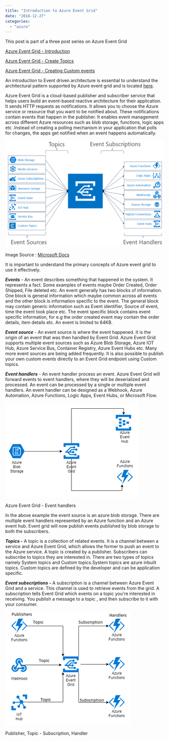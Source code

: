 ```yaml
---
title: "Introduction to Azure Event Grid"
date: "2018-12-27"
categories: 
  - "azure"
---
```


This post is part of a three post series on Azure Event Grid

[Azure Event Grid - Introduction](https://pradeeploganathan.com/azure/azureeventgrid-introduction)

[Azure Event Grid - Create Topics](https://pradeeploganathan.com/azure/azureeventgrid-createtopic)

[Azure Event Grid - Creating Custom events](https://pradeeploganathan.com/azure/azureeventgrid-createcustomevents)

An introduction to Event driven architecture is essential to understand the architectural pattern supported by Azure event grid and is located [here](https://pradeeploganathan.com/architecture/event-driven-architecture/).

Azure Event Grid is a cloud-based publisher and subscriber service that helps users build an event-based reactive architecture for their application. It sends HTTP requests as notifications. It allows you to choose the Azure service or resource that you want to be notified about. These notifications contain events that happen in the publisher. It enables event management across different Azure resources such as blob storage, functions, logic apps etc .Instead of creating a polling mechanism in your application that polls for changes, the apps get notified when an event happens automatically.

![](images/azure-event-grid-1024x689.png)

Image Source : [Microsoft Docs](https://docs.microsoft.com/en-us/azure/event-grid/media/overview/functional-model.png)

It is important to understand the primary concepts of Azure event grid to use it effectively.

**_Events_** \- An event describes something that happened in the system. It represents a fact. Some examples of events maybe Order Created, Order Shipped, File deleted etc. An event generally has two blocks of information. One block is general information which maybe common across all events and the other block is information specific to the event. The general block may contain generic information such as Event identifier, Source of event, time the event took place etc. The event specific block contains event specific information, for e.g the order created event may contain the order details, item details etc. An event is limited to 64KB.

**_Event source_** \- An event source is where the event happened. It is the origin of an event that was then handled by Event Grid. Azure Event Grid supports multiple event sources such as Azure Blob Storage, Azure IOT Hub, Azure Service Bus, Container Registry, Azure Event Hubs etc. Many more event sources are being added frequently. It is also possible to publish your own custom events directly to an Event Grid endpoint using Custom topics.

**_Event handlers_** \- An event handler process an event. Azure Event Grid will forward events to event handlers, where they will be deserialized and processed. An event can be processed by a single or multiple event handlers. An event handler can be designed as a Webhook, Azure Automation, Azure Functions, Logic Apps, Event Hubs, or Microsoft Flow.

![Azure Event rid - Event handlers](images/Event-handlers.png)

Azure Event Grid - Event handlers

In the above example the event source is an azure blob storage. There are multiple event handlers represented by an Azure function and an Azure event hub. Event grid will now publish events published by blob storage to both the subscribers.

**_Topics -_** A topic is a collection of related events. It is a channel between a service and Azure Event Grid, which allows the former to push an event to the Azure service. A topic is created by a publisher. Subscribers can subscribe to topics they are interested in. There are two types of topics namely System topics and Custom topics.System topics are azure inbuilt topics. Custom topics are defined by the developer and can be application specific.

**_Event subscriptions -_** A subscription is a channel between Azure Event Grid and a service. This channel is used to retrieve events from the grid. A subscription tells Event Grid which events on a topic you're interested in receiving. You publish a message to a topic , and then subscribe to it with your consumer.

![Azure Event grid - Publisher-Topic-Subscriber](images/Publisher-Topic-Subscriber.png)

Publisher, Topic - Subscription, Handler

